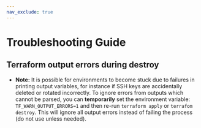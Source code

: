 ```yaml
---
nav_exclude: true
---
```

# Troubleshooting Guide

## Terraform output errors during destroy

* **Note:** It is possible for environments to become stuck due to failures in printing output variables, for instance if SSH keys are accidentally deleted or rotated incorrectly. To ignore errors from outputs which cannot be parsed, you can **temporarily** set the environment variable: `TF_WARN_OUTPUT_ERRORS=1` and then re-run `terraform apply` or `terrafom destroy`. This will ignore all output errors instead of failing the process (do not use unless needed).
